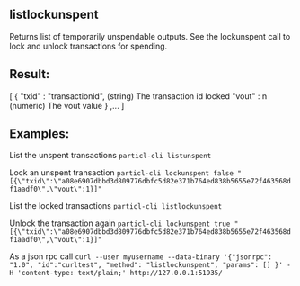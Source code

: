 ## listlockunspent

Returns list of temporarily unspendable outputs.
See the lockunspent call to lock and unlock transactions for spending.

## Result:
[
  {
    "txid" : "transactionid",     (string) The transaction id locked
    "vout" : n                      (numeric) The vout value
  }
  ,...
]

## Examples:

List the unspent transactions
`particl-cli listunspent `

Lock an unspent transaction
`particl-cli lockunspent false "[{\"txid\":\"a08e6907dbbd3d809776dbfc5d82e371b764ed838b5655e72f463568df1aadf0\",\"vout\":1}]"`

List the locked transactions
`particl-cli listlockunspent `

Unlock the transaction again
`particl-cli lockunspent true "[{\"txid\":\"a08e6907dbbd3d809776dbfc5d82e371b764ed838b5655e72f463568df1aadf0\",\"vout\":1}]"`

As a json rpc call
`curl --user myusername --data-binary '{"jsonrpc": "1.0", "id":"curltest", "method": "listlockunspent", "params": [] }' -H 'content-type: text/plain;' http://127.0.0.1:51935/`
